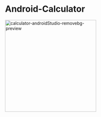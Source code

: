 # Android-Calculator

<img width="300" alt="calculator-androidStudio-removebg-preview" src="https://user-images.githubusercontent.com/106570247/226577267-7c74484f-b7ac-4abf-b529-8d057db2d9fa.png">
